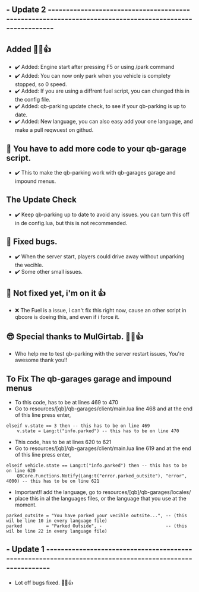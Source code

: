 ## - Update 2 -------------------------------------------------------------------------------------------------------

## Added 👊😉👍
- ✔️ Added: Engine start after pressing F5 or using /park command
- ✔️ Added: You can now only park when you vehicle is complety stopped, so 0 speed.
- ✔️ Added: If you are using a diffrent fuel script, you can changed this in the config file. 
- ✔️ Added: qb-parking update check, to see if your qb-parking is up to date.
- ✔️ Added: New language, you can also easy add your one language, and make a pull reqwuest on githud.

## 🥵 You have to add more code to your qb-garage script.
- ✔️ This to make the qb-parking work with qb-garages garage and impound menus.

## The Update Check
- ✔️ Keep qb-parking up to date to avoid any issues. you can turn this off in de config.lua, but this is not recommended.

## 🐞 Fixed bugs.
- ✔️ When the server start, players could drive away without unparking the vecihle.
- ✔️ Some other small issues.

## 🤬 Not fixed yet, i'm on it 👍
- ❌ The Fuel is a issue, i can't fix this right now, cause an other script in qbcore is doeing this, and even if i force it.

## 😎 Special thanks to MulGirtab. 👊😉👍
- Who help me to test qb-parking with the server restart issues, You're awesome thank you!!


## To Fix The qb-garages garage and impound menus
- To this code, has to be at lines 469 to 470 
- Go to resources/[qb]/qb-garages/client/main.lua line 468 and at the end of this line press enter,
```
elseif v.state == 3 then -- this has to be on line 469
    v.state = Lang:t("info.parked") -- this has to be on line 470
```

- This code, has to be at lines 620 to 621
- Go to resources/[qb]/qb-garages/client/main.lua line 619 and at the end of this line press enter,
```
elseif vehicle.state == Lang:t("info.parked") then -- this has to be on line 620
    QBCore.Functions.Notify(Lang:t("error.parked_outsite"), "error", 4000) -- this has to be on line 621

```

- Important!! add the language, go to resources/[qb]/qb-garages/locales/
- place this in al the languages files, or the language that you use at the moment.
```
parked_outsite = "You have parked your vecihle outsite...", -- (this wil be line 10 in every language file)
parked         = "Parked Outside", -                        -- (this wil be line 22 in every language file)
```



## - Update 1 -------------------------------------------------------------------------------------------------------
- Lot off bugs fixed. 👊😁👍
